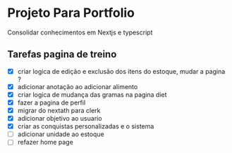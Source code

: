 # Projeto Para Portfolio

Consolidar conhecimentos em Nextjs e typescript

## Tarefas pagina de treino

- [x] criar logica de edição e exclusão dos itens do estoque, mudar a pagina ?
- [x] adicionar anotação ao adicionar alimento
- [x] criar logica de mudança das gramas na pagina diet
- [x] fazer a pagina de perfil
- [x] migrar do nextath para clerk
- [x] adicionar objetivo ao usuario
- [x] criar as conquistas personalizadas e o sistema
- [ ] adicionar unidade ao estoque
- [ ] refazer home page